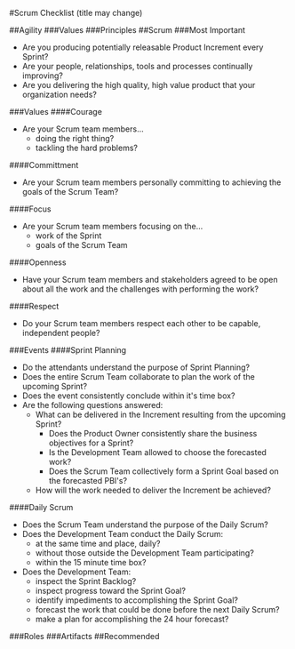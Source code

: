 #Scrum Checklist (title may change)

##Agility
###Values
###Principles
##Scrum
###Most Important
- Are you producing potentially releasable Product Increment every Sprint?
- Are your people, relationships, tools and processes continually improving?
- Are you delivering the high quality, high value product that your organization needs?

###Values
####Courage
- Are your Scrum team members...
    - doing the right thing?
    - tackling the hard problems?

####Committment
- Are your Scrum team members personally committing to achieving the goals of the Scrum Team?

####Focus
- Are your Scrum team members focusing on the...
    - work of the Sprint
    - goals of the Scrum Team

####Openness
- Have your Scrum team members and stakeholders agreed to be open about all the work and the challenges with performing the work?

####Respect
- Do your Scrum team members respect each other to be capable, independent people?

###Events
####Sprint Planning
- Do the attendants understand the purpose of Sprint Planning?
- Does the entire Scrum Team collaborate to plan the work of the upcoming Sprint?
- Does the event consistently conclude within it's time box?
- Are the following questions answered:
    - What can be delivered in the Increment resulting from the upcoming Sprint?
        - Does the Product Owner consistently share the business objectives for a Sprint?
        - Is the Development Team allowed to choose the forecasted work?
        - Does the Scrum Team collectively form a Sprint Goal based on the forecasted PBI's?
    - How will the work needed to deliver the Increment be achieved?
    
####Daily Scrum
- Does the Scrum Team understand the purpose of the Daily Scrum?
- Does the Development Team conduct the Daily Scrum:
    - at the same time and place, daily?
    - without those outside the Development Team participating?
    - within the 15 minute time box?
- Does the Development Team:
    - inspect the Sprint Backlog?
    - inspect progress toward the Sprint Goal?
    - identify impediments to accomplishing the Sprint Goal?
    - forecast the work that could be done before the next Daily Scrum?
    - make a plan for accomplishing the 24 hour forecast?
    
###Roles
###Artifacts
##Recommended
